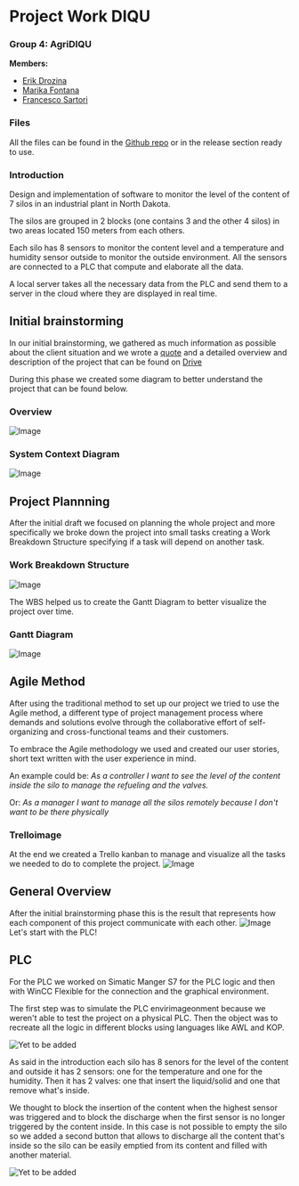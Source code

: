 # Project Work DIQU

### Group 4: AgriDIQU

**Members:**

- [Erik Drozina](https://github.com/erikdrozina)
- [Marika Fontana](https://github.com/MarikaFontana36)
- [Francesco Sartori](https://github.com/Francesco2501)

### **Files**

All the files can be found in the [Github repo](https://github.com/erikdrozina/ITS-Kennedy-Projects/tree/master/ProjectWork) or in the release section ready to use.

### **Introduction**

Design and implementation of software to monitor the level of the content of 7 silos in an industrial plant in North Dakota.

The silos are grouped in 2 blocks (one contains 3 and the other 4 silos) in two areas located 150 meters from each others.

Each silo has 8 sensors to monitor the content level and a temperature and humidity sensor outside to monitor the outside environment.
All the sensors are connected to a PLC that compute and elaborate all the data.

A local server takes all the necessary data from the PLC and send them to a server in the cloud where they are displayed in real time.

## **Initial brainstorming**
In our initial brainstorming, we gathered as much information as possible about the client situation and we wrote a [quote](https://docs.google.com/document/d/1KFkHjfYeW-Sfa_ytyjblEQrI2LBM1ptnCbwFwMFPR2o/edit?usp=sharing) and a detailed overview and description of the project that can be found on [Drive](https://docs.google.com/document/d/1fkmiSBm4CSdgFqRkSN6lpyPtMEcRqfq6pHE84sshr5w/edit?usp=sharing)

During this phase we created some diagram to better understand the project that can be found below.
### **Overview**

![Image](Assets/Images/Overview_diagram.png)

### **System Context Diagram**

![Image](Assets/Images/System_Context_Diagram.png)

## **Project Plannning**
After the initial draft we focused on planning the whole project and more specifically we broke down the project into small tasks creating a Work Breakdown Structure specifying if a task will depend on another task.

### **Work Breakdown Structure**
![Image](Assets/Images/WBS.png)

The WBS helped us to create the Gantt Diagram to better visualize the project over time.

### **Gantt Diagram**
![Image](Assets/Images/Gantt.png)

## **Agile Method**

After using the traditional method to set up our project we tried to use the Agile method, a different type of project management process where demands and solutions evolve through the collaborative effort of self-organizing and cross-functional teams and their customers.

To embrace the Agile methodology we used and created our user stories, short text written with the user experience in mind.

An example could be: *As a controller I want to see the level of the content inside the silo to manage the refueling and the valves.* 

Or: *As a manager I want to manage all the silos remotely because I don't want to be there physically*
### **Trello**image
At the end we created a Trello kanban to manage and visualize all the tasks we needed to do to complete the project.
![Image](Assets/Images/Trello.png)

## **General Overview**
After the initial brainstorming phase this is the result that represents how each component of this project communicate with each other.
![Image](Assets/Images/Arch.png)
Let's start with the PLC!

## **PLC**

For the PLC we worked on Simatic Manger S7 for the PLC logic and then with WinCC Flexible for the connection and the graphical environment.

The first step was to simulate the PLC envirimageonment because we weren't able to test the project on a physical PLC.
Then the object was to recreate all the logic in different blocks using languages like AWL and KOP.

<!-- TODO: add block image -->
![Yet to be added](Assets/Images/Blocks.png)

As said in the introduction each silo has 8 senors for the level of the content and outside it has 2 sensors: one for the temperature and one for the humidity. Then it has 2 valves: one that insert the liquid/solid and one that remove what's inside.

We thought to block the insertion of the content when the highest sensor was triggered and to block the discharge when the first sensor is no longer triggered by the content inside.
In this case is not possible to empty the silo so we added a second button that allows to discharge all the content that's inside so the silo can be easily emptied from its content and filled with another material.

![Yet to be added](Assets/Images/PLC_silo_screen.png)